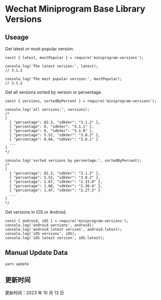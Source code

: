 
# Wechat Miniprogram Base Library Versions

## Useage

Get latest or most popular version:

```;
const { latest, mostPopular } = require('miniprogram-versions');

console.log('The latest version:', latest);
// 3.1.2

console.log('The most popular version:', mostPopular);
// 3.1.2

```

Get all versions sorted by version or persentage.

```
const { versions, sortedByPercent } = require('miniprogram-versions');

console.log('all versions:', versions);
/*
[
  { "percentage": 82.3, "sdkVer": "3.1.2" },
  { "percentage": 0, "sdkVer": "3.1.1" },
  { "percentage": 0, "sdkVer": "3.1.0" },
  { "percentage": 5.52, "sdkVer": "3.0.2" },
  { "percentage": 0.04, "sdkVer": "3.0.1" }
  ...
]
*/

console.log('sorted versions by persentage:', sortedByPercent);
/*
[
  { "percentage": 82.3, "sdkVer": "3.1.2" },
  { "percentage": 5.52, "sdkVer": "3.0.2" },
  { "percentage": 2.67, "sdkVer": "2.33.0" },
  { "percentage": 1.68, "sdkVer": "2.30.4" },
  { "percentage": 1.47, "sdkVer": "2.27.3" }
  ...
]
*/
```

Get versions in iOS or Android.

```
const { android, iOS } = require('miniprogram-versions');
console.log('android versions', android);
console.log('android latest version', android.latest);
console.log('iOS versions', iOS);
console.log('iOS latest version', iOS.latest);
```

## Manual Update Data

```
yarn update
```

## 更新时间

更新时间：2023 年 10 月 13 日
